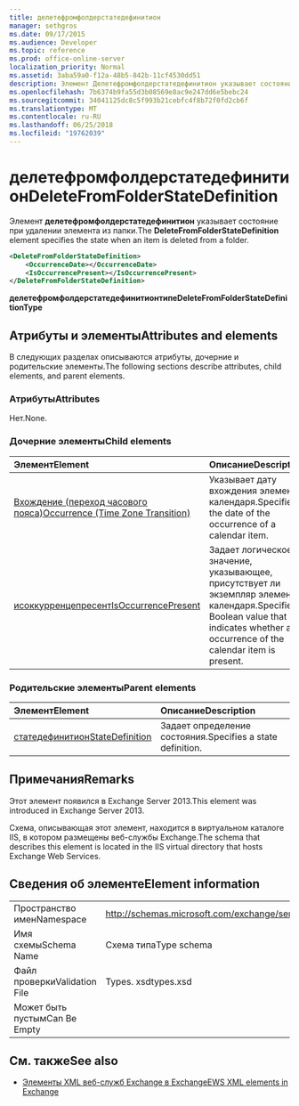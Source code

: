 ```yaml
---
title: делетефромфолдерстатедефинитион
manager: sethgros
ms.date: 09/17/2015
ms.audience: Developer
ms.topic: reference
ms.prod: office-online-server
localization_priority: Normal
ms.assetid: 3aba59a0-f12a-48b5-842b-11cf4530dd51
description: Элемент Делетефромфолдерстатедефинитион указывает состояние при удалении элемента из папки.
ms.openlocfilehash: 7b6374b9fa55d3b08569e8ac9e247dd6e5bebc24
ms.sourcegitcommit: 34041125dc8c5f993b21cebfc4f8b72f0fd2cb6f
ms.translationtype: MT
ms.contentlocale: ru-RU
ms.lasthandoff: 06/25/2018
ms.locfileid: "19762039"
---
```

# <a name="deletefromfolderstatedefinition"></a><span data-ttu-id="420ed-103">делетефромфолдерстатедефинитион</span><span class="sxs-lookup"><span data-stu-id="420ed-103">DeleteFromFolderStateDefinition</span></span>

<span data-ttu-id="420ed-104">Элемент **делетефромфолдерстатедефинитион** указывает состояние при удалении элемента из папки.</span><span class="sxs-lookup"><span data-stu-id="420ed-104">The **DeleteFromFolderStateDefinition** element specifies the state when an item is deleted from a folder.</span></span> 
  
```XML
<DeleteFromFolderStateDefinition>
    <OccurrenceDate></OccurrenceDate>
    <IsOccurrencePresent></IsOccurrencePresent>
</DeleteFromFolderStateDefinition>
```

 <span data-ttu-id="420ed-105">**делетефромфолдерстатедефинитионтипе**</span><span class="sxs-lookup"><span data-stu-id="420ed-105">**DeleteFromFolderStateDefinitionType**</span></span>
## <a name="attributes-and-elements"></a><span data-ttu-id="420ed-106">Атрибуты и элементы</span><span class="sxs-lookup"><span data-stu-id="420ed-106">Attributes and elements</span></span>

<span data-ttu-id="420ed-107">В следующих разделах описываются атрибуты, дочерние и родительские элементы.</span><span class="sxs-lookup"><span data-stu-id="420ed-107">The following sections describe attributes, child elements, and parent elements.</span></span>
  
### <a name="attributes"></a><span data-ttu-id="420ed-108">Атрибуты</span><span class="sxs-lookup"><span data-stu-id="420ed-108">Attributes</span></span>

<span data-ttu-id="420ed-109">Нет.</span><span class="sxs-lookup"><span data-stu-id="420ed-109">None.</span></span>
  
### <a name="child-elements"></a><span data-ttu-id="420ed-110">Дочерние элементы</span><span class="sxs-lookup"><span data-stu-id="420ed-110">Child elements</span></span>

|<span data-ttu-id="420ed-111">**Элемент**</span><span class="sxs-lookup"><span data-stu-id="420ed-111">**Element**</span></span>|<span data-ttu-id="420ed-112">**Описание**</span><span class="sxs-lookup"><span data-stu-id="420ed-112">**Description**</span></span>|
|:-----|:-----|
|[<span data-ttu-id="420ed-113">Вхождение (переход часового пояса)</span><span class="sxs-lookup"><span data-stu-id="420ed-113">Occurrence (Time Zone Transition)</span></span>](occurrence-time-zone-transition.md) <br/> |<span data-ttu-id="420ed-114">Указывает дату вхождения элемента календаря.</span><span class="sxs-lookup"><span data-stu-id="420ed-114">Specifies the date of the occurrence of a calendar item.</span></span>  <br/> |
|[<span data-ttu-id="420ed-115">исоккурренцепресент</span><span class="sxs-lookup"><span data-stu-id="420ed-115">IsOccurrencePresent</span></span>](isoccurrencepresent.md) <br/> |<span data-ttu-id="420ed-116">Задает логическое значение, указывающее, присутствует ли экземпляр элемента календаря.</span><span class="sxs-lookup"><span data-stu-id="420ed-116">Specifies a Boolean value that indicates whether an occurrence of the calendar item is present.</span></span>  <br/> |
   
### <a name="parent-elements"></a><span data-ttu-id="420ed-117">Родительские элементы</span><span class="sxs-lookup"><span data-stu-id="420ed-117">Parent elements</span></span>

|<span data-ttu-id="420ed-118">**Элемент**</span><span class="sxs-lookup"><span data-stu-id="420ed-118">**Element**</span></span>|<span data-ttu-id="420ed-119">**Описание**</span><span class="sxs-lookup"><span data-stu-id="420ed-119">**Description**</span></span>|
|:-----|:-----|
|[<span data-ttu-id="420ed-120">статедефинитион</span><span class="sxs-lookup"><span data-stu-id="420ed-120">StateDefinition</span></span>](statedefinition.md) <br/> |<span data-ttu-id="420ed-121">Задает определение состояния.</span><span class="sxs-lookup"><span data-stu-id="420ed-121">Specifies a state definition.</span></span>  <br/> |
   
## <a name="remarks"></a><span data-ttu-id="420ed-122">Примечания</span><span class="sxs-lookup"><span data-stu-id="420ed-122">Remarks</span></span>

<span data-ttu-id="420ed-123">Этот элемент появился в Exchange Server 2013.</span><span class="sxs-lookup"><span data-stu-id="420ed-123">This element was introduced in Exchange Server 2013.</span></span>
  
<span data-ttu-id="420ed-124">Схема, описывающая этот элемент, находится в виртуальном каталоге IIS, в котором размещены веб-службы Exchange.</span><span class="sxs-lookup"><span data-stu-id="420ed-124">The schema that describes this element is located in the IIS virtual directory that hosts Exchange Web Services.</span></span>
  
## <a name="element-information"></a><span data-ttu-id="420ed-125">Сведения об элементе</span><span class="sxs-lookup"><span data-stu-id="420ed-125">Element information</span></span>

|||
|:-----|:-----|
|<span data-ttu-id="420ed-126">Пространство имен</span><span class="sxs-lookup"><span data-stu-id="420ed-126">Namespace</span></span>  <br/> |http://schemas.microsoft.com/exchange/services/2006/types  <br/> |
|<span data-ttu-id="420ed-127">Имя схемы</span><span class="sxs-lookup"><span data-stu-id="420ed-127">Schema Name</span></span>  <br/> |<span data-ttu-id="420ed-128">Схема типа</span><span class="sxs-lookup"><span data-stu-id="420ed-128">Type schema</span></span>  <br/> |
|<span data-ttu-id="420ed-129">Файл проверки</span><span class="sxs-lookup"><span data-stu-id="420ed-129">Validation File</span></span>  <br/> |<span data-ttu-id="420ed-130">Types. xsd</span><span class="sxs-lookup"><span data-stu-id="420ed-130">types.xsd</span></span>  <br/> |
|<span data-ttu-id="420ed-131">Может быть пустым</span><span class="sxs-lookup"><span data-stu-id="420ed-131">Can Be Empty</span></span>  <br/> ||
   
## <a name="see-also"></a><span data-ttu-id="420ed-132">См. также</span><span class="sxs-lookup"><span data-stu-id="420ed-132">See also</span></span>

- [<span data-ttu-id="420ed-133">Элементы XML веб-служб Exchange в Exchange</span><span class="sxs-lookup"><span data-stu-id="420ed-133">EWS XML elements in Exchange</span></span>](ews-xml-elements-in-exchange.md)

